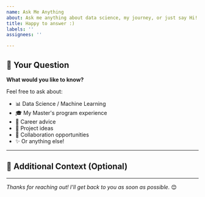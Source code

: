 ```yaml
---
name: Ask Me Anything
about: Ask me anything about data science, my journey, or just say Hi!
title: Happy to answer :)
labels: ''
assignees: ''

---
```


## 💬 Your Question

**What would you like to know?**

Feel free to ask about:
- 📊 Data Science / Machine Learning
- 🎓 My Master's program experience  
- 💼 Career advice
- 🚀 Project ideas
- 🤝 Collaboration opportunities
- ✨ Or anything else!

---

## 📝 Additional Context (Optional)


---

*Thanks for reaching out! I'll get back to you as soon as possible.* 😊
